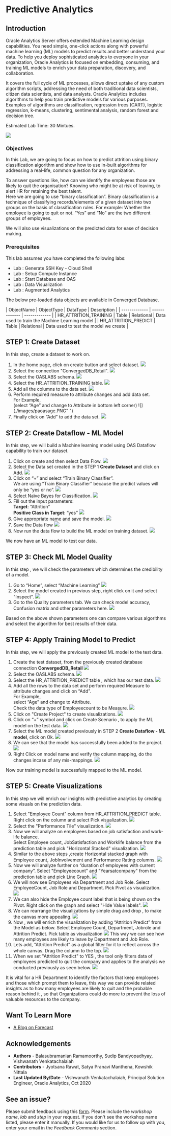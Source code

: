 # Predictive Analytics #

## Introduction ##

Oracle Analytics Server offers extended Machine Learning design capabilities. You need simple, one-click actions along with powerful machine learning (ML) models to predict results and better understand your data. To help you deploy sophisticated analytics to everyone in your organization, Oracle Analytics is focused on embedding, consuming, and training ML models to enrich your data preparation, discovery, and collaboration.  

It covers the full cycle of ML processes, allows direct uptake of any custom algorithm scripts, addressing the need of both traditional data scientists, citizen data scientists, and data analysts.  Oracle Analytics includes algorithms to help you train predictive models for various purposes. Examples of algorithms are classification, regression trees (CART), logistic regression, k-means, clustering, sentimental analysis, random forest and decision tree.

Estimated Lab Time: 30 Mintues.

![](./images/predictiveanalytics.png " ")

### Objectives ###

In this Lab, we are going to focus on how to predict attrition using binary classification algorithm and show how to use in-built algorithms for addressing a real-life, common question for any organization.  

To answer questions like, how can we identify the employees those are likely to quit the organisation? Knowing who might be at risk of leaving, to alert HR for retaining the best talent.  
Here we are going to use “binary classification”. Binary classification is a technique of classifying records/elements of a given dataset into two groups on the basis of classification rules. For example: Whether the employee is going to quit or not. “Yes” and “No” are the two different groups of employees.

We will also use visualizations on the predicted data for ease of decision making.

### Prerequisites  ###

This lab assumes you have completed the following labs:  
- Lab : Generate SSH Key - Cloud Shell
- Lab : Setup Compute Instance  
- Lab : Start Database and OAS
- Lab : Data Visualization 
- Lab : Augmented Analytics

The below pre-loaded data objects are available in Converged Database. 

| ObjectName  | ObjectType  | DataType  | Description  |
| ------------- | ------------- | ------------- |
| HR\_ATTRITION\_TRAINING | Table | Relational  | Data used to train the Machine Learning model |
| HR\_ATTRITION\_PREDICT | Table | Relational | Data used to test the model we create |


## STEP 1: Create Dataset

In this step, create a dataset to work on.

1. In the home page, click on create button and select dataset.
![](./images/paoas1.0.png " ")
2. Select the connection "ConvergedDB_Retail".
![](./images/paoas1.1.png " ")
3. Select the OASLABS schema.
![](./images/paoas1.2.png " ")
4. Select the HR\_ATTRITION\_TRAINING table.
![](./images/paoas1.3.png " ")
5. Add all the columns to the data set.
![](./images/paoas1.4.png " ")
6. Perform required measure to attribute changes and add data set.  
  For Example,  
  (select “Age” and change to Attribute in bottom left corner) 
 ![](./images/paoasage.PNG" ")
7. Finally click on “Add” to add the data set.
![](./images/paoas1.5.png " ")

## STEP 2: Create Dataflow - ML Model

In this step, we will build a Machine learning model using OAS Dataflow capability to train our dataset.

1. Click on create and then select Data Flow.
![](./images/paoas2.1.png " ")
2. Select the Data set created in the STEP 1 **Create Dataset** and click on Add.
![](./images/paoas2.2.png " ")
3. Click on “+” and select “Train Binary Classifier”.  
  We are using “Train Binary Classifier” because the predict values will only be “yes or no”.
![](./images/paoas2.4.png " ")
4. Select Naïve Bayes for Classification.
![](./images/paoas2.5.png " ")
5. Fill out the input parameters:  
  **Target**: “Attrition”  
  **Positive Class in Target**: “yes”
![](./images/paoas2.6.png " ")
6. Give appropriate name and save the model.
![](./images/paoas2.7.png " ")
7. Save the Data flow
![](./images/paoas2.8.png " ")
8. Now run the data flow to build the ML model on training dataset.
![](./images/paoas2.9.png " ")

We now have an ML model to test our data.

## STEP 3: Check ML Model Quality

In this step , we will check the parameters which determines the credibility of a model.

1. Go to “Home”, select “Machine Learning” 
![](./images/paoas3.1.png " ")
2. Select the model created in previous step, right click on it and select "Inspect".
![](./images/paoas3.2.png " ")
3. Go to the Quality parameters tab. We can check model accuracy, Confusion matrix and other parameters here.
![](./images/paoas3.3.png " ")

 Based on the above shown parameters one can compare various algorithms and select the algorithm for best results of their data.

## STEP 4: Apply Training Model to Predict

In this step, we will apply the previously created ML model to the test data.

1. Create the test dataset, from the previously created database connection **ConvergedDB_Retail**
![](./images/paoas4.1.png " ")
2. Select the OASLABS schema.
![](./images/paoas4.2.png " ")
3. Select the HR\_ATTRITION\_PREDICT table , which has our test data.
![](./images/paoas4.3.png " ")
4. Add all the rows to the data set and perform required Measure to attribute changes and click on “Add".  
 For Example,  
       select “Age” and change to Attribute.  
       Check the data type of Employeecount to be Measure.
![](./images/paoas4.4.png " ")
5. Click on "Create Project" to create visualizations.
![](./images/paoas4.5.png " ")
6. Click on “+” symbol  and click on Create Scenario , to apply the ML model on the test data.
![](./images/paoas4.6.png " ")
7. Select the ML model created previously in STEP 2 **Create Dataflow - ML model**, click on Ok.
![](./images/paoas4.7.png " ")
8. We can see that the model has successfully been added to the project.
![](./images/paoas4.8.png " ")
9.  Right Click on model name and verify the column mapping, do the changes incase of any mis-mappings.
![](./images/paoas4.9.png " ")

Now our training model is successfully mapped to the ML model.
  

## STEP 5: Create Visualizations

In this step we will enrich our insights with predictive analytics by creating some visuals on the prediction data.

1. Select "Employee Count" column from HR\_ATTRITION\_PREDICT table.  
Right click on the column and select Pick visualization.
![](./images/paoas5.1.png " ")
2. Select the "Performance Tile" visualization.
![](./images/paoas5.2.png " ")
3. Now we will analyze on employees based on job satisfaction and work-life balance.  
     Select Employee count, JobSatisfaction and Worklife balance from the prediction table and pick "Horizontal Stacked" visualization.
 ![](./images/paoas5.3.png " ")
4. Similar to the above steps ,create Horizontal stacked graph with Employee count, JobInvolvement and Performance Rating columns.
![](./images/paoas5.4.png " ")
5. Now we will analyze further on “duration of employees with current company”.  Select "Employeecount" and "Yearsatcompany" from the prediction table and pick Line Graph.
![](./images/paoas5.5.png " ")
6. We will now see Employees via Department and Job Role.  Select EmployeeCount, Job Role and Department. Pick Pivot as visualization.
![](./images/paoas5.6.png " ")
7. We can also hide the Employee count label that is being shown on the Pivot. Right click on the graph and select "Hide Value labels".
![](./images/paoas5.7.png " ")
8. We can rearrange the visualizations by simple drag and drop , to make the canvas more appealing.
![](./images/paoas5.8.png " ")
9. Now , we will enrich the visualization by adding “Attrition Predict” from the Model as below.  Select Employee Count, Department, Jobrole and Attrition Predict. Pick table as visualization
![](./images/paoas5.9.png " ")
This way we can see how many employees are likely to leave by Department and Job Role.
10. Lets add, “Attrition Predict” as a global filter for it to reflect across the whole canvas.  Drag the column to the top.
![](./images/paoas5.10.png " ")
11. When we set "Attrition Predict" to YES , the tool only filters data of employees predicted to quit the company and applies to the analysis we conducted previously as seen below.
![](./images/paoas5.11.PNG " ")

It is vital for a HR Department to identify the factors that keep employees and those which prompt them to leave, this way we can provide related insights as to how many employees are likely to quit and the probable reason behind it , so that Organizations could do more to prevent the loss of valuable resources to the company.

## Want To Learn More

  - [A Blog on Forecast](https://blogs.oracle.com/analytics/is-your-forecasting-like-running-with-scissors-feature-friday)


## Acknowledgements

- **Authors** - Balasubramanian Ramamoorthy, Sudip Bandyopadhyay, Vishwanath Venkatachalaiah
- **Contributors** - Jyotsana Rawat, Satya Pranavi Manthena, Kowshik Nittala
- **Last Updated By/Date** - Vishwanath Venkatachalaiah, Principal Solution Engineer, Oracle Analytics, Oct 2020


## See an issue?
Please submit feedback using this [form](https://apexapps.oracle.com/pls/apex/f?p=133:1:::::P1_FEEDBACK:1). Please include the *workshop name*, *lab* and *step* in your request.  If you don't see the workshop name listed, please enter it manually. If you would like for us to follow up with you, enter your email in the *Feedback Comments* section.